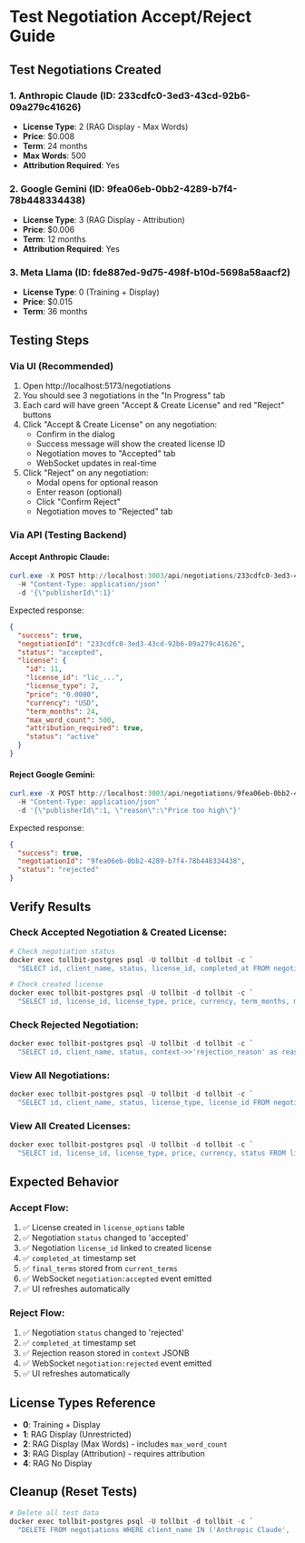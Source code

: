 # Test Negotiation Accept/Reject Guide

## Test Negotiations Created

### 1. Anthropic Claude (ID: 233cdfc0-3ed3-43cd-92b6-09a279c41626)
- **License Type**: 2 (RAG Display - Max Words)
- **Price**: $0.008
- **Term**: 24 months
- **Max Words**: 500
- **Attribution Required**: Yes

### 2. Google Gemini (ID: 9fea06eb-0bb2-4289-b7f4-78b448334438)
- **License Type**: 3 (RAG Display - Attribution)
- **Price**: $0.006
- **Term**: 12 months
- **Attribution Required**: Yes

### 3. Meta Llama (ID: fde887ed-9d75-498f-b10d-5698a58aacf2)
- **License Type**: 0 (Training + Display)
- **Price**: $0.015
- **Term**: 36 months

## Testing Steps

### Via UI (Recommended)
1. Open http://localhost:5173/negotiations
2. You should see 3 negotiations in the "In Progress" tab
3. Each card will have green "Accept & Create License" and red "Reject" buttons
4. Click "Accept & Create License" on any negotiation:
   - Confirm in the dialog
   - Success message will show the created license ID
   - Negotiation moves to "Accepted" tab
   - WebSocket updates in real-time
5. Click "Reject" on any negotiation:
   - Modal opens for optional reason
   - Enter reason (optional)
   - Click "Confirm Reject"
   - Negotiation moves to "Rejected" tab

### Via API (Testing Backend)

#### Accept Anthropic Claude:
```powershell
curl.exe -X POST http://localhost:3003/api/negotiations/233cdfc0-3ed3-43cd-92b6-09a279c41626/accept `
  -H "Content-Type: application/json" `
  -d '{\"publisherId\":1}'
```

Expected response:
```json
{
  "success": true,
  "negotiationId": "233cdfc0-3ed3-43cd-92b6-09a279c41626",
  "status": "accepted",
  "license": {
    "id": 11,
    "license_id": "lic_...",
    "license_type": 2,
    "price": "0.0080",
    "currency": "USD",
    "term_months": 24,
    "max_word_count": 500,
    "attribution_required": true,
    "status": "active"
  }
}
```

#### Reject Google Gemini:
```powershell
curl.exe -X POST http://localhost:3003/api/negotiations/9fea06eb-0bb2-4289-b7f4-78b448334438/reject `
  -H "Content-Type: application/json" `
  -d '{\"publisherId\":1, \"reason\":\"Price too high\"}'
```

Expected response:
```json
{
  "success": true,
  "negotiationId": "9fea06eb-0bb2-4289-b7f4-78b448334438",
  "status": "rejected"
}
```

## Verify Results

### Check Accepted Negotiation & Created License:
```powershell
# Check negotiation status
docker exec tollbit-postgres psql -U tollbit -d tollbit -c `
  "SELECT id, client_name, status, license_id, completed_at FROM negotiations WHERE id = '233cdfc0-3ed3-43cd-92b6-09a279c41626';"

# Check created license
docker exec tollbit-postgres psql -U tollbit -d tollbit -c `
  "SELECT id, license_id, license_type, price, currency, term_months, max_word_count, attribution_required, status FROM license_options ORDER BY created_ts DESC LIMIT 1;"
```

### Check Rejected Negotiation:
```powershell
docker exec tollbit-postgres psql -U tollbit -d tollbit -c `
  "SELECT id, client_name, status, context->>'rejection_reason' as reason, completed_at FROM negotiations WHERE id = '9fea06eb-0bb2-4289-b7f4-78b448334438';"
```

### View All Negotiations:
```powershell
docker exec tollbit-postgres psql -U tollbit -d tollbit -c `
  "SELECT id, client_name, status, license_type, license_id FROM negotiations ORDER BY initiated_at DESC;"
```

### View All Created Licenses:
```powershell
docker exec tollbit-postgres psql -U tollbit -d tollbit -c `
  "SELECT id, license_id, license_type, price, currency, status FROM license_options ORDER BY created_ts DESC;"
```

## Expected Behavior

### Accept Flow:
1. ✅ License created in `license_options` table
2. ✅ Negotiation `status` changed to 'accepted'
3. ✅ Negotiation `license_id` linked to created license
4. ✅ `completed_at` timestamp set
5. ✅ `final_terms` stored from `current_terms`
6. ✅ WebSocket `negotiation:accepted` event emitted
7. ✅ UI refreshes automatically

### Reject Flow:
1. ✅ Negotiation `status` changed to 'rejected'
2. ✅ `completed_at` timestamp set
3. ✅ Rejection reason stored in `context` JSONB
4. ✅ WebSocket `negotiation:rejected` event emitted
5. ✅ UI refreshes automatically

## License Types Reference
- **0**: Training + Display
- **1**: RAG Display (Unrestricted)
- **2**: RAG Display (Max Words) - includes `max_word_count`
- **3**: RAG Display (Attribution) - requires attribution
- **4**: RAG No Display

## Cleanup (Reset Tests)
```powershell
# Delete all test data
docker exec tollbit-postgres psql -U tollbit -d tollbit -c `
  "DELETE FROM negotiations WHERE client_name IN ('Anthropic Claude', 'Google Gemini', 'Meta Llama', 'TestAI GPT-5');"
```
